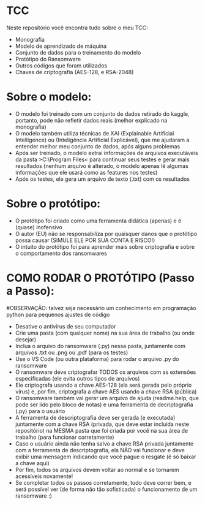 # TCC
Neste repositório você encontra tudo sobre o meu TCC:
- Monografia
- Modelo de aprendizado de máquina
- Conjunto de dados para o treinamento do modelo
- Protótipo do Ransomware
- Outros códigos que foram utilizados
- Chaves de criptografia (AES-128, e RSA-2048)

# Sobre o modelo:
- O modelo foi treinado com um conjunto de dados retirado do kaggle, portanto, pode não refletir dados reais (melhor explicado na monografia)
- O modelo também utiliza técnicas de XAI (Explainable Artificial Intelligence) ou (Inteligência Artificial Explicável), que me ajudaram a entender melhor meu conjunto de dados, após alguns problemas
- Após ser treinado, o modelo extrai informações de arquivos executáveis da pasta >C:\\Program Files< para continuar seus testes e gerar mais resultados (nenhum arquivo é alterado, o modelo apenas lê algumas informações que ele usará como as features nos testes)
- Após os testes, ele gera um arquivo de texto (.txt) com os resultados

# Sobre o protótipo:
- O protótipo foi criado como uma ferramenta didática (apenas) e é (quase) inofensivo
- O autor (EU) não se responsabiliza por quaisquer danos que o protótipo possa causar (SIMULE ELE POR SUA CONTA E RISCO!)
- O intuito do protótipo foi para aprender mais sobre criptografia e sobre o comportamento dos ransomwares

# COMO RODAR O PROTÓTIPO (Passo a Passo):
#OBSERVAÇÃO: talvez seja necessário um conhecimento em programação python para pequenos ajustes de código
- Desative o antivírus de seu computador
- Crie uma pasta (com qualquer nome) na sua área de trabalho (ou onde desejar)
- Inclua o arquivo do ransomware (.py) nessa pasta, juntamente com arquivos .txt ou .png ou .pdf (para os testes)
- Use o VS Code (ou outra plataforma) para rodar o arquivo .py do ransomware
- O ransomware deve criptografar TODOS os arquivos com as extensões especificadas (ele evita outros tipos de arquivos)
- Ele criptografa usando a chave AES-128 (ela será gerada pelo próprio vírus) e, por fim, criptografa a chave AES usando a chave RSA (pública)
- O ransomware também vai gerar um arquivo de ajuda (readme.help, que pode ser lido pelo bloco de notas) e uma ferramenta de decriptografia (.py) para o usuário
- A ferramenta de descriptografia deve ser gerada (e executada) juntamente com a chave RSA (privada, que deve estar incluída neste repositório) na MESMA pasta que foi criada por você na sua área de trabalho (para funcionar corretamente)
- Caso o usuário ainda não tenha salvo a chave RSA privada juntamente com a ferramenta de descriptografia, ela NÃO vai funcionar e deve exibir uma mensagem indicando que você pague o resgate (é só baixar a chave aqui)
- Por fim, todos os arquivos devem voltar ao normal e se tornarem acessíveis novamente!
- Se completar todos os passos corretamente, tudo deve correr bem, e será possível ver (de forma não tão sofisticada) o funcionamento de um ransomware :)
